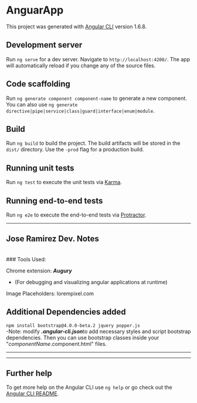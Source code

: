 # AnguarApp

This project was generated with [Angular CLI](https://github.com/angular/angular-cli) version 1.6.8.

## Development server

Run `ng serve` for a dev server. Navigate to `http://localhost:4200/`. The app will automatically reload if you change any of the source files.

## Code scaffolding

Run `ng generate component component-name` to generate a new component. You can also use `ng generate directive|pipe|service|class|guard|interface|enum|module`.

## Build

Run `ng build` to build the project. The build artifacts will be stored in the `dist/` directory. Use the `-prod` flag for a production build.

## Running unit tests

Run `ng test` to execute the unit tests via [Karma](https://karma-runner.github.io).

## Running end-to-end tests

Run `ng e2e` to execute the end-to-end tests via [Protractor](http://www.protractortest.org/).

---
## Jose Ramirez Dev. Notes 
<br>
### Tools Used:

Chrome extension: <i><strong> Augury</strong></i> <br> 
* (For debugging and visualizing angular applications at runtime) <br>

Image Placeholders: lorempixel.com <br>

## Additional Dependencies added
`npm install bootstrap@4.0.0-beta.2 jquery popper.js` <br>
-Note: modify <i><strong>.angular-cli.json</strong></i>to add necessary styles and script bootstrap dependencies. Then you can use bootstrap classes inside your "<i>componentName</i>.component.html" files.
	

---
---

## Further help

To get more help on the Angular CLI use `ng help` or go check out the [Angular CLI README](https://github.com/angular/angular-cli/blob/master/README.md).